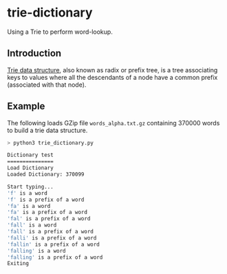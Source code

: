 # trie-dictionary
Using a Trie to perform word-lookup.

## Introduction

[Trie data structure](http://en.wikipedia.org/wiki/Trie>), also known as radix
or prefix tree, is a tree associating keys to values where all the descendants
of a node have a common prefix (associated with that node).

## Example
The following loads GZip file ```words_alpha.txt.gz``` containing 370000 words to build a trie data structure.

```bash
> python3 trie_dictionary.py

Dictionary test
===============
Load Dictionary
Loaded Dictionary: 370099

Start typing...
'f' is a word
'f' is a prefix of a word
'fa' is a word
'fa' is a prefix of a word
'fal' is a prefix of a word
'fall' is a word
'fall' is a prefix of a word
'falli' is a prefix of a word
'fallin' is a prefix of a word
'falling' is a word
'falling' is a prefix of a word
Exiting
```
